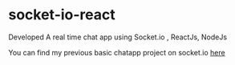 # socket-io-react

Developed A real time chat app using Socket.io , ReactJs, NodeJs

You can find my previous basic chatapp project on socket.io [here](https://github.com/anshajsharma/Socket.ioChatApp)

